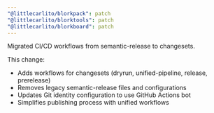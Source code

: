 ```yaml
---
"@littlecarlito/blorkpack": patch
"@littlecarlito/blorktools": patch
"@littlecarlito/blorkboard": patch
---
```


Migrated CI/CD workflows from semantic-release to changesets.

This change:
- Adds workflows for changesets (dryrun, unified-pipeline, release, prerelease)
- Removes legacy semantic-release files and configurations
- Updates Git identity configuration to use GitHub Actions bot
- Simplifies publishing process with unified workflows
